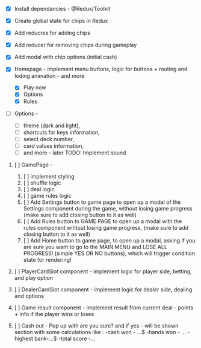 - [X] Install dependancies - @Redux/Toolkit
- [X] Create global state for chips in Redux
- [X] Add reducres for adding chips
- [X] Add reducer for removing chips during gameplay
- [X] Add modal with chip options (initial cash)
- [X] Homepage - implement menu buttons, logic for buttons + routing and loding animation - and more

  - [X] Play now
  - [X] Options
  - [X] Rules
- [ ] Options -

  - [ ] theme (dark and light),
  - [ ] shortcuts for keys information,
  - [ ] select deck number,
  - [ ] card values information,
  - [ ] and more - later TODO: Implement sound

1. [ ] GamePage -

    1. [ ] implement styling
    2. [ ] shuffle logic
    3. [ ] deal logic
    4. [ ] game rules logic
    5. [ ] Add Settings button to game page to open up a modal of the Settings
        component during the game, without losing game progress (make sure
        to add closing button to it as well)
    6. [ ] Add Rules button to GAME PAGE to open up a modal with the rules component wihtout losing game progress, (make sure to add closing button
        to it as well)
    7. [ ] Add Home button to game page, to open up a modal, asking if you are sure you want to go to the MAIN MENU and LOSE ALL PROGRESS! (simple YES OR NO buttons), which will trigger condition state for rendering!
2. [ ] PlayerCardSlot component - implement logic for player side, betting, and play option
3. [ ] DealerCardSlot component - implement logic for dealer side, dealing and  options
4. [ ] Game result component - implement result from current deal - points + info if the player wins or loses
5. [ ] Cash out - Pop up with are you sure? and if yes - will be shown section with some calculations like :
    -cash won - ...$
    -hands won - ...
    -highest bank-...$
    -total score -...
